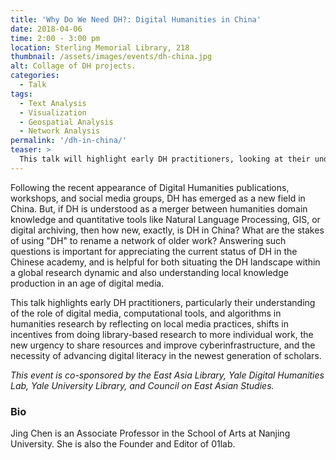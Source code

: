 ```yaml
---
title: 'Why Do We Need DH?: Digital Humanities in China'
date: 2018-04-06
time: 2:00 - 3:00 pm
location: Sterling Memorial Library, 218
thumbnail: /assets/images/events/dh-china.jpg
alt: Collage of DH projects.
categories:
  - Talk
tags:
  - Text Analysis
  - Visualization
  - Geospatial Analysis
  - Network Analysis
permalink: '/dh-in-china/'
teaser: >
  This talk will highlight early DH practitioners, looking at their understanding of the role of digital media, computational tools, and algorithms in humanities research.
---
```

Following the recent appearance of Digital Humanities publications, workshops, and social media groups, DH has emerged as a new field in China. But, if DH is understood as a merger between humanities domain knowledge and 
quantitative tools like Natural Language Processing, GIS, or digital archiving, then how new, exactly, is DH in China? What are the stakes of using "DH" to rename a network of older work? Answering such questions is important for appreciating the current status of DH in the Chinese academy, and is helpful for both situating the DH landscape within a global research dynamic and also understanding local knowledge production in an age of digital media. 

This talk highlights early DH practitioners, particularly their understanding of the role of digital media, computational tools, and algorithms in humanities research by reflecting on local media practices, shifts in incentives from doing library-based research to more individual work, the new urgency to share resources and improve cyberinfrastructure, and the necessity of advancing digital literacy in the newest generation of scholars. 

*This event is co-sponsored by the East Asia Library, Yale Digital Humanities Lab, Yale University Library, and Council on East Asian Studies.* 

### Bio
Jing Chen is an Associate Professor in the School of Arts at Nanjing University. She is also the Founder and Editor of 01lab.